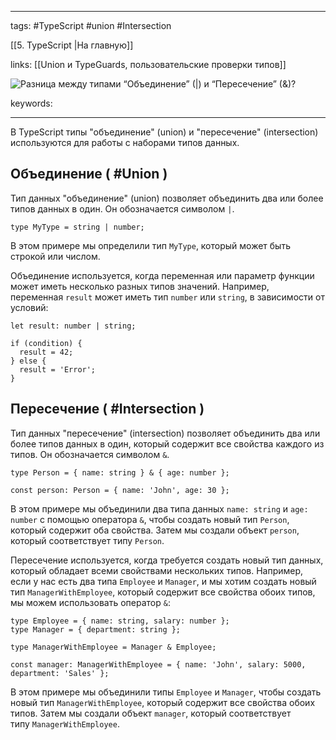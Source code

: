 ____

tags: #TypeScript  #union #Intersection  

[[5. TypeScript |На главную]]

links: [[Union и TypeGuards, пользовательские проверки типов]]

![Разница между типами “Объединение” (`|`) и “Пересечение” (`&`)?](https://youtu.be/54C3u9aCtoU?t=193)

keywords:

_____

В TypeScript типы "объединение" (union) и "пересечение" (intersection) используются для работы с наборами типов данных.

## Объединение ( #Union )

Тип данных "объединение" (union) позволяет объединить два или более типов данных в один. Он обозначается символом `|`.

```
type MyType = string | number;
```

В этом примере мы определили тип `MyType`, который может быть строкой или числом.

Объединение используется, когда переменная или параметр функции может иметь несколько разных типов значений. Например, переменная `result` может иметь тип `number` или `string`, в зависимости от условий:

```
let result: number | string;

if (condition) {
  result = 42;
} else {
  result = 'Error';
}
```

## Пересечение ( #Intersection )

Тип данных "пересечение" (intersection) позволяет объединить два или более типов данных в один, который содержит все свойства каждого из типов. Он обозначается символом `&`.

```
type Person = { name: string } & { age: number };

const person: Person = { name: 'John', age: 30 };
```

В этом примере мы объединили два типа данных `name: string` и `age: number` с помощью оператора `&`, чтобы создать новый тип `Person`, который содержит оба свойства. Затем мы создали объект `person`, который соответствует типу `Person`.

Пересечение используется, когда требуется создать новый тип данных, который обладает всеми свойствами нескольких типов. Например, если у нас есть два типа `Employee` и `Manager`, и мы хотим создать новый тип `ManagerWithEmployee`, который содержит все свойства обоих типов, мы можем использовать оператор `&`:

```
type Employee = { name: string, salary: number };
type Manager = { department: string };

type ManagerWithEmployee = Manager & Employee;

const manager: ManagerWithEmployee = { name: 'John', salary: 5000, department: 'Sales' };
```

В этом примере мы объединили типы `Employee` и `Manager`, чтобы создать новый тип `ManagerWithEmployee`, который содержит все свойства обоих типов. Затем мы создали объект `manager`, который соответствует типу `ManagerWithEmployee`.